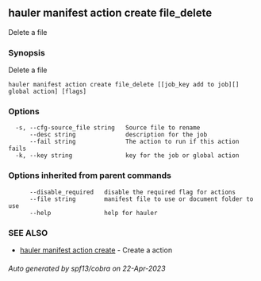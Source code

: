 ## hauler manifest action create file_delete

Delete a file

### Synopsis

Delete a file

```
hauler manifest action create file_delete [[job_key add to job][] global action] [flags]
```

### Options

```
  -s, --cfg-source_file string   Source file to rename
      --desc string              description for the job
      --fail string              The action to run if this action fails
  -k, --key string               key for the job or global action
```

### Options inherited from parent commands

```
      --disable_required   disable the required flag for actions
      --file string        manifest file to use or document folder to use
      --help               help for hauler
```

### SEE ALSO

* [hauler manifest action create](hauler_manifest_action_create.md)	 - Create a action

###### Auto generated by spf13/cobra on 22-Apr-2023
